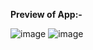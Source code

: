 **Preview of App:-**

![image](https://github.com/harshpathak0/ScreenRecording-ReactApp/assets/136677724/ec3004e0-4202-4331-8213-68dd99416ff1)
![image](https://github.com/harshpathak0/ScreenRecording-ReactApp/assets/136677724/7948da81-96a4-4137-80fa-35c9024cee94)
